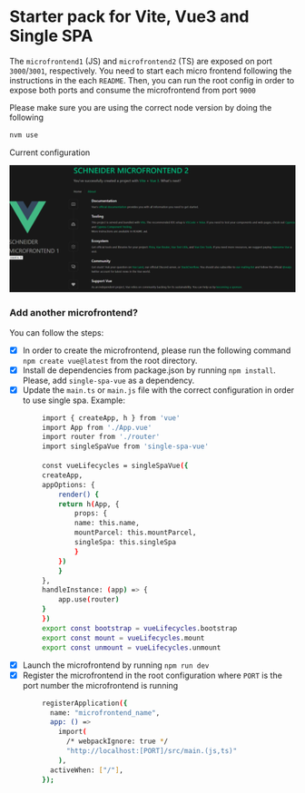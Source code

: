 # Starter pack for Vite, Vue3 and Single SPA

The `microfrontend1` (JS) and `microfrontend2` (TS) are exposed on port `3000`/`3001`, respectively. You need to start each micro frontend following the instructions in the each `README`. Then, you can run the root config in order to expose both ports and consume the microfrontend from port `9000`

Please make sure you are using the correct node version by doing the following

```sh
nvm use
```

Current configuration

![Alt Text](example.png)

### Add another microfrontend?

You can follow the steps:

- [x] In order to create the microfrontend, please run the following command `npm create vue@latest` from the root directory.
- [x] Install de dependencies from package.json by running `npm install`. Please, add `single-spa-vue` as a dependency.
- [x] Update the `main.ts` or `main.js` file with the correct configuration in order to use single spa. Example:

```sh
        import { createApp, h } from 'vue'
        import App from './App.vue'
        import router from './router'
        import singleSpaVue from 'single-spa-vue'

        const vueLifecycles = singleSpaVue({
        createApp,
        appOptions: {
            render() {
            return h(App, {
                props: {
                name: this.name,
                mountParcel: this.mountParcel,
                singleSpa: this.singleSpa
                }
            })
            }
        },
        handleInstance: (app) => {
            app.use(router)
        }
        })
        export const bootstrap = vueLifecycles.bootstrap
        export const mount = vueLifecycles.mount
        export const unmount = vueLifecycles.unmount
```

- [x] Launch the microfrontend by running `npm run dev`
- [x] Register the microfrontend in the root configuration where `PORT` is the port number the microfrontend is running

```sh
        registerApplication({
          name: "microfrontend_name",
          app: () =>
            import(
              /* webpackIgnore: true */
              "http://localhost:[PORT]/src/main.(js,ts)"
            ),
          activeWhen: ["/"],
        });
```
